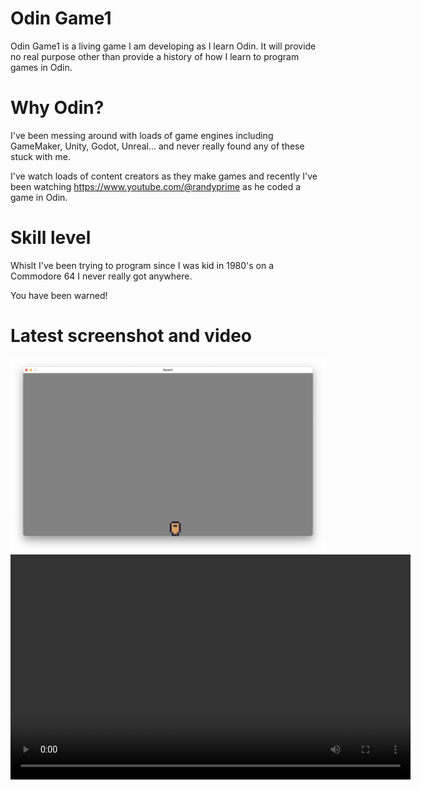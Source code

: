 # Odin Game1
Odin Game1 is a living game I am developing as I learn Odin.  It will provide no real purpose other than provide a history of how I learn to program games in Odin.

# Why Odin?
I've been messing around with loads of game engines including GameMaker, Unity, Godot, Unreal... and never really found any of these stuck with me.

I've watch loads of content creators as they make games and recently I've been watching https://www.youtube.com/@randyprime as he coded a game in Odin.

# Skill level
Whislt I've been trying to program since I was kid in 1980's on a Commodore 64 I never really got anywhere.

You have been warned!

# Latest screenshot and video

![Game1](./screenshot1.png)
<video width="640" height="360" controls>
  <source src="video1.mp4" type="video/mp4">
  Your browser does not support the video tag.
</video>

